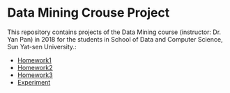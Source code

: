 # Data Mining Crouse Project
This repository contains projects of the Data Mining course (instructor: Dr. Yan Pan) in 2018 for the students in School of Data and Computer Science, Sun Yat-sen University.:

- [Homework1](https://github.com/Andiedie/data-mining-course-project/tree/master/homework1)
- [Homework2](https://github.com/Andiedie/data-mining-course-project/tree/master/homework2)
- [Homework3](https://github.com/Andiedie/data-mining-course-project/tree/master/homework3)
- [Experiment](https://github.com/Andiedie/data-mining-course-project/tree/master/experiment)